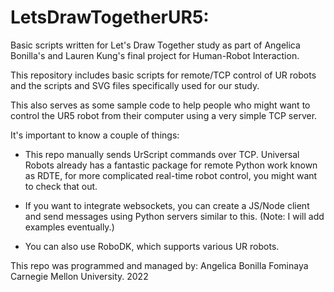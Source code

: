 # LetsDrawTogetherUR5: 
Basic scripts written for Let's Draw Together study as part of Angelica Bonilla's and Lauren Kung's final project for Human-Robot Interaction. 

This repository includes basic scripts for remote/TCP control of UR robots and the scripts and SVG files specifically used for our study. 

This also serves as some sample code to help people who might want to control the UR5 robot from their computer using a very simple TCP server. 

It's important to know a couple of things:
- This repo manually sends UrScript commands over TCP. Universal Robots already has a fantastic package for remote Python work known as RDTE, for more complicated real-time robot control, you might want to check that out. 

- If you want to integrate websockets, you can create a JS/Node client and send messages using Python servers similar to this. (Note: I will add examples eventually.)

- You can also use RoboDK, which supports various UR robots. 

This repo was programmed and managed by:
Angelica Bonilla Fominaya 
Carnegie Mellon University. 2022
